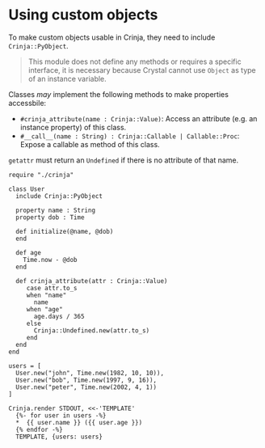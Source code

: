 # Using custom objects

To make custom objects usable in Crinja, they need to include `Crinja::PyObject`.

> This module does not define any methods or requires a specific interface, it is necessary because Crystal cannot use `Object` as type of an instance variable.

Classes *may* implement the following methods to make properties accessbile:

* `#crinja_attribute(name : Crinja::Value)`: Access an attribute (e.g. an instance property) of this class.
* `#__call__(name : String) : Crinja::Callable | Callable::Proc`: Expose a callable as method of this class.

`getattr` must return an `Undefined` if there is no attribute of that name.

```playground
require "./crinja"

class User
  include Crinja::PyObject

  property name : String
  property dob : Time

  def initialize(@name, @dob)
  end

  def age
    Time.now - @dob
  end

  def crinja_attribute(attr : Crinja::Value)
     case attr.to_s
     when "name"
       name
     when "age"
       age.days / 365
     else
       Crinja::Undefined.new(attr.to_s)
     end
  end
end

users = [
  User.new("john", Time.new(1982, 10, 10)),
  User.new("bob", Time.new(1997, 9, 16)),
  User.new("peter", Time.new(2002, 4, 1))
]

Crinja.render STDOUT, <<-'TEMPLATE'
  {%- for user in users -%}
  *  {{ user.name }} ({{ user.age }})
  {% endfor -%}
  TEMPLATE, {users: users}
```
